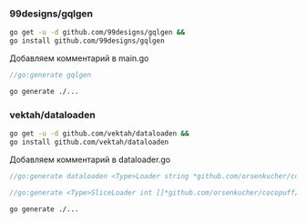 ### 99designs/gqlgen
```bash
go get -u -d github.com/99designs/gqlgen &&
go install github.com/99designs/gqlgen
```

Добавляем комментарий в main.go
```go
//go:generate gqlgen
```
```bash
go generate ./...
```

### vektah/dataloaden
```bash
go get -u -d github.com/vektah/dataloaden &&
go install github.com/vektah/dataloaden
```

Добавляем комментарий в dataloader.go
```go
//go:generate dataloaden <Type>Loader string *github.com/orsenkucher/cocopuff/graphql.<Type>

//go:generate <Type>SliceLoader int []*github.com/orsenkucher/cocopuff/graphql.<Type>
```
```bash
go generate ./...
```
